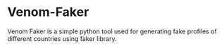 # Venom-Faker
Venom Faker is a simple python tool used for generating fake profiles of different countries using faker library.
